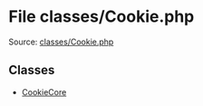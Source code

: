 File classes/Cookie.php
=========

Source: [classes/Cookie.php](https://github.com/PrestaShop/PrestaShop/blob/1.6.0.11/classes/Cookie.php)


Classes
-------

* [CookieCore](class.CookieCore.md)

